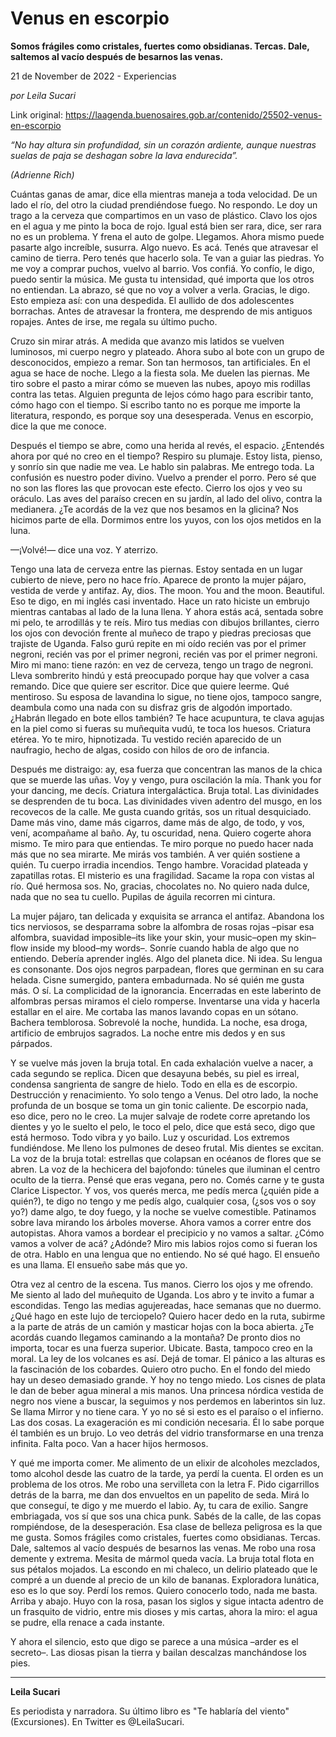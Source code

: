 # Venus en escorpio

**Somos frágiles como cristales, fuertes como obsidianas. Tercas. Dale, saltemos al vacío después de besarnos las venas.**

21 de November de 2022 - Experiencias

_por Leila Sucari_

Link original: https://laagenda.buenosaires.gob.ar/contenido/25502-venus-en-escorpio



*“No hay altura sin profundidad, sin un corazón ardiente,
aunque nuestras suelas de paja se deshagan sobre la lava endurecida”.*




*(Adrienne Rich)*




Cuántas ganas de amar, dice ella mientras maneja a toda velocidad. De un lado el río, del otro la ciudad prendiéndose fuego. No respondo. Le doy un trago a la cerveza que compartimos en un vaso de plástico. Clavo los ojos en el agua y me pinto la boca de rojo. Igual está bien ser rara, dice, ser rara no es un problema. Y frena el auto de golpe. Llegamos. Ahora mismo puede pasarte algo increíble, susurra. Algo nuevo. Es acá. Tenés que atravesar el camino de tierra. Pero tenés que hacerlo sola. Te van a guiar las piedras. Yo me voy a comprar puchos, vuelvo al barrio. Vos confiá. Yo confío, le digo, puedo sentir la música. Me gusta tu intensidad, qué importa que los otros no entiendan. La abrazo, sé que no voy a volver a verla. Gracias, le digo. Esto empieza así: con una despedida. El aullido de dos adolescentes borrachas. Antes de atravesar la frontera, me desprendo de mis antiguos ropajes. Antes de irse, me regala su último pucho.




Cruzo sin mirar atrás. A medida que avanzo mis latidos se vuelven luminosos, mi cuerpo negro y plateado. Ahora subo al bote con un grupo de desconocidos, empiezo a remar. Son tan hermosos, tan artificiales. En el agua se hace de noche. Llego a la fiesta sola. Me duelen las piernas. Me tiro sobre el pasto a mirar cómo se mueven las nubes, apoyo mis rodillas contra las tetas. Alguien pregunta de lejos cómo hago para escribir tanto, cómo hago con el tiempo. Si escribo tanto no es porque me importe la literatura, respondo, es porque soy una desesperada. Venus en escorpio, dice la que me conoce.




Después el tiempo se abre, como una herida al revés, el espacio. ¿Entendés ahora por qué no creo en el tiempo? Respiro su plumaje. Estoy lista, pienso, y sonrío sin que nadie me vea. Le hablo sin palabras. Me entrego toda. La confusión es nuestro poder divino. Vuelvo a prender el porro. Pero sé que no son las flores las que provocan este efecto. Cierro los ojos y veo su oráculo. Las aves del paraíso crecen en su jardín, al lado del olivo, contra la medianera. ¿Te acordás de la vez que nos besamos en la glicina? Nos hicimos parte de ella. Dormimos entre los yuyos, con los ojos metidos en la luna.




—¡Volvé!— dice una voz. Y aterrizo.




Tengo una lata de cerveza entre las piernas. Estoy sentada en un lugar cubierto de nieve, pero no hace frío. Aparece de pronto la mujer pájaro, vestida de verde y antifaz. Ay, dios. The moon. You and the moon. Beautiful. Eso te digo, en mi inglés casi inventado. Hace un rato hiciste un embrujo mientras cantabas al lado de la luna llena. Y ahora estás acá, sentada sobre mi pelo, te arrodillás y te reís. Miro tus medias con dibujos brillantes, cierro los ojos con devoción frente al muñeco de trapo y piedras preciosas que trajiste de Uganda. Falso gurú repite en mi oído recién vas por el primer negroni, recién vas por el primer negroni, recién vas por el primer negroni. Miro mi mano: tiene razón: en vez de cerveza, tengo un trago de negroni. Lleva sombrerito hindú y está preocupado porque hay que volver a casa remando. Dice que quiere ser escritor. Dice que quiere leerme. Qué mentiroso. Su esposa de lavandina lo sigue, no tiene ojos, tampoco sangre, deambula como una nada con su disfraz gris de algodón importado. ¿Habrán llegado en bote ellos también? Te hace acupuntura, te clava agujas en la piel como si fueras su muñequita vudú, te toca los huesos. Criatura etérea. Yo te miro, hipnotizada. Tu vestido recién aparecido de un naufragio, hecho de algas, cosido con hilos de oro de infancia.




Después me distraigo: ay, esa fuerza que concentran las manos de la chica que se muerde las uñas. Voy y vengo, pura oscilación la mía. Thank you for your dancing, me decís. Criatura intergaláctica. Bruja total. Las divinidades se desprenden de tu boca. Las divinidades viven adentro del musgo, en los recovecos de la calle. Me gusta cuando gritás, sos un ritual desquiciado. Dame más vino, dame más cigarros, dame más de algo, de todo, y vos, vení, acompañame al baño. Ay, tu oscuridad, nena. Quiero cogerte ahora mismo. Te miro para que entiendas. Te miro porque no puedo hacer nada más que no sea mirarte. Me mirás vos también. A ver quién sostiene a quién. Tu cuerpo irradia incendios. Tengo hambre. Voracidad plateada y zapatillas rotas. El misterio es una fragilidad. Sacame la ropa con vistas al río. Qué hermosa sos. No, gracias, chocolates no. No quiero nada dulce, nada que no sea tu cuello. Pupilas de águila recorren mi cintura.




La mujer pájaro, tan delicada y exquisita se arranca el antifaz. Abandona los tics nerviosos, se desparrama sobre la alfombra de rosas rojas –pisar esa alfombra, suavidad imposible–its like your skin, your music–open my skin–flow inside my blood–my words–. Sonríe cuando habla de algo que no entiendo. Debería aprender inglés. Algo del planeta dice. Ni idea. Su lengua es consonante. Dos ojos negros parpadean, flores que germinan en su cara helada. Cisne sumergido, pantera embadurnada. No sé quién me gusta más. O sí. La complicidad de la ignorancia. Encerradas en este laberinto de alfombras persas miramos el cielo romperse. Inventarse una vida y hacerla estallar en el aire. Me cortaba las manos lavando copas en un sótano. Bachera temblorosa. Sobrevolé la noche, hundida. La noche, esa droga, artificio de embrujos sagrados. La noche entre mis dedos y en sus párpados.




Y se vuelve más joven la bruja total. En cada exhalación vuelve a nacer, a cada segundo se replica. Dicen que desayuna bebés, su piel es irreal, condensa sangrienta de sangre de hielo. Todo en ella es de escorpio. Destrucción y renacimiento. Yo solo tengo a Venus. Del otro lado, la noche profunda de un bosque se toma un gin tonic caliente. De escorpio nada, eso dice, pero no le creo. La mujer salvaje de rodete corre apretando los dientes y yo le suelto el pelo, le toco el pelo, dice que está seco, digo que está hermoso. Todo vibra y yo bailo. Luz y oscuridad. Los extremos fundiéndose. Me lleno los pulmones de deseo frutal. Mis dientes se excitan. La voz de la bruja total: estrellas que colapsan en océanos de flores que se abren. La voz de la hechicera del bajofondo: túneles que iluminan el centro oculto de la tierra. Pensé que eras vegana, pero no. Comés carne y te gusta Clarice Lispector. Y vos, vos querés merca, me pedís merca (¿quién pide a quién?), te digo no tengo y me pedís algo, cualquier cosa, (¿sos vos o soy yo?) dame algo, te doy fuego, y la noche se vuelve comestible. Patinamos sobre lava mirando los árboles moverse. Ahora vamos a correr entre dos autopistas. Ahora vamos a bordear el precipicio y no vamos a saltar. ¿Cómo vamos a volver de acá? ¿Adónde? Miro mis labios rojos como si fueran los de otra. Hablo en una lengua que no entiendo. No sé qué hago. El ensueño es una llama. El ensueño sabe más que yo.




Otra vez al centro de la escena. Tus manos. Cierro los ojos y me ofrendo. Me siento al lado del muñequito de Uganda. Los abro y te invito a fumar a escondidas. Tengo las medias agujereadas, hace semanas que no duermo. ¿Qué hago en este lujo de terciopelo? Quiero hacer dedo en la ruta, subirme a la parte de atrás de un camión y masticar hojas con la boca abierta. ¿Te acordás cuando llegamos caminando a la montaña? De pronto dios no importa, tocar es una fuerza superior. Ubicate. Basta, tampoco creo en la moral. La ley de los volcanes es así. Dejá de tomar. El pánico a las alturas es la fascinación de los cobardes. Quiero otro pucho. En el fondo del miedo hay un deseo demasiado grande. Y hoy no tengo miedo. Los cisnes de plata le dan de beber agua mineral a mis manos. Una princesa nórdica vestida de negro nos viene a buscar, la seguimos y nos perdemos en laberintos sin luz. Se llama Mirror y no tiene cara. Y yo no sé si esto es el paraíso o el infierno. Las dos cosas. La exageración es mi condición necesaria. Él lo sabe porque él también es un brujo. Lo veo detrás del vidrio transformarse en una trenza infinita. Falta poco. Van a hacer hijos hermosos.




Y qué me importa comer. Me alimento de un elixir de alcoholes mezclados, tomo alcohol desde las cuatro de la tarde, ya perdí la cuenta. El orden es un problema de los otros. Me robo una servilleta con la letra F. Pido cigarrillos detrás de la barra, me dan dos envueltos en un papelito de seda. Mirá lo que conseguí, te digo y me muerdo el labio. Ay, tu cara de exilio. Sangre embriagada, vos sí que sos una chica punk. Sabés de la calle, de las copas rompiéndose, de la desesperación. Esa clase de belleza peligrosa es la que me gusta. Somos frágiles como cristales, fuertes como obsidianas. Tercas. Dale, saltemos al vacío después de besarnos las venas. Me robo una rosa demente y extrema. Mesita de mármol queda vacía. La bruja total flota en sus pétalos mojados. La escondo en mi chaleco, un delirio plateado que le compré a un duende al precio de un kilo de bananas. Exploradora lunática, eso es lo que soy. Perdí los remos. Quiero conocerlo todo, nada me basta. Arriba y abajo. Huyo con la rosa, pasan los siglos y sigue intacta adentro de un frasquito de vidrio, entre mis dioses y mis cartas, ahora la miro: el agua se pudre, ella renace a cada instante.




Y ahora el silencio, esto que digo se parece a una música –arder es el secreto–. Las diosas pisan la tierra y bailan descalzas manchándose los pies.




---




**Leila Sucari**




Es periodista y narradora. Su último libro es "Te hablaría del viento" (Excursiones). En Twitter es @LeilaSucari.



